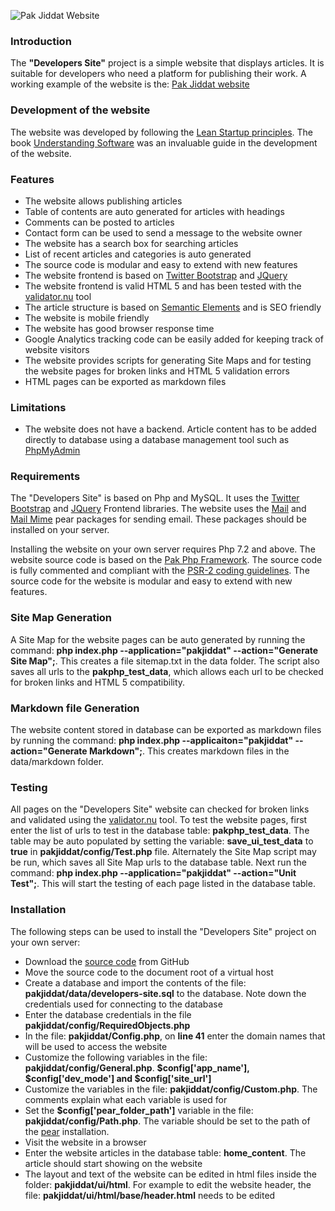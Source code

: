 <p><img src="https://www.pakjiddat.pk/pakjiddat/ui/images/pakjiddat-website.png" alt="Pak Jiddat Website"/></p>

<h3>Introduction</h3>
<p>The <b>"Developers Site"</b> project is a simple website that displays articles. It is suitable for developers who need a platform for publishing their work. A working example of the website is the: <a href='https://www.pakjiddat.pk/'>Pak Jiddat website</a></p>

<h3>Development of the website</h3>
<p>The website was developed by following the <a href='http://theleanstartup.com/principles'>Lean Startup principles</a>. The book <a href='https://www.packtpub.com/business/understanding-software'>Understanding Software</a> was an invaluable guide in the development of the website.</p>

<h3>Features</h3>
<div>
<ul>
<li>The website allows publishing articles</li>
<li>Table of contents are auto generated for articles with headings</li>
<li>Comments can be posted to articles</li>
<li>Contact form can be used to send a message to the website owner</li>
<li>The website has a search box for searching articles</li>
<li>List of recent articles and categories is auto generated</li>
<li>The source code is modular and easy to extend with new features</li>
<li>The website frontend is based on <a href='https://getbootstrap.com/'>Twitter Bootstrap</a> and <a href='https://jquery.com/'>JQuery</a></li>
<li>The website frontend is valid HTML 5 and has been tested with the <a href='https://validator.nu/'>validator.nu</a> tool</li>
<li>The article structure is based on <a href='https://www.w3schools.com/html/html5_semantic_elements.asp'>Semantic Elements</a> and is SEO friendly</li>
<li>The website is mobile friendly</li>
<li>The website has good browser response time</li>
<li>Google Analytics tracking code can be easily added for keeping track of website visitors</li>
<li>The website provides scripts for generating Site Maps and for testing the website pages for broken links and HTML 5 validation errors</li>
<li>HTML pages can be exported as markdown files</li>
</ul>
</div>

<h3>Limitations</h3>
<div>
<ul>
<li>The website does not have a backend. Article content has to be added directly to database using a database management tool such as <a href='https://www.phpmyadmin.net/'>PhpMyAdmin</a></li>
</ul>
</div>

<h3>Requirements</h3>
<p>The "Developers Site" is based on Php and MySQL. It uses the <a href='https://getbootstrap.com/'>Twitter Bootstrap</a> and <a href='https://jquery.com/'>JQuery</a> Frontend libraries. The website uses the <a href='https://pear.php.net/package/Mail/'>Mail</a> and <a href='https://pear.php.net/package/Mail_Mime/'>Mail Mime</a> pear packages for sending email. These packages should be installed on your server.</p>

<p>Installing the website on your own server requires Php 7.2 and above. The website source code is based on the <a href='https://www.pakjiddat.pk/articles/view/258/pak-php-framework'>Pak Php Framework</a>. The source code is fully commented and compliant with the <a href='https://www.php-fig.org/psr/psr-2/'>PSR-2 coding guidelines</a>. The source code for the website is modular and easy to extend with new features.</p>

<h3>Site Map Generation</h3>
<p>A Site Map for the website pages can be auto generated by running the command: <b>php index.php  --application="pakjiddat" --action="Generate Site Map";</b>. This creates a file sitemap.txt in the data folder. The script also saves all urls to the <b>pakphp_test_data</b>, which allows each url to be checked for broken links and HTML 5 compatibility.</p>

<h3>Markdown file Generation</h3>
<p>The website content stored in database can be exported as markdown files by running the command: <b>php index.php --applicaiton="pakjiddat" --action="Generate Markdown";</b>. This creates markdown files in the data/markdown folder.</p>

<h3>Testing</h3>
<p>All pages on the "Developers Site" website can checked for broken links and validated using the <a href='https://validator.nu/'>validator.nu</a> tool. To test the website pages, first enter the list of urls to test in the database table: <b>pakphp_test_data</b>. The table may be auto populated by setting the variable: <b>save_ui_test_data</b> to <b>true</b> in <b>pakjiddat/config/Test.php</b> file. Alternately the Site Map script may be run, which saves all Site Map urls to the database table. Next run the command: <b>php index.php  --application="pakjiddat" --action="Unit Test";</b>. This will start the testing of each page listed in the database table.</p>

<h3>Installation</h3>
<p>The following steps can be used to install the "Developers Site" project on your own server:</p>
<div>
  <ul>
    <li>Download the <a href='https://github.com/nadirlc/developers-site/archive/master.zip'>source code</a> from GitHub</li>
    <li>Move the source code to the document root of a virtual host</li>
    <li>Create a database and import the contents of the file: <b>pakjiddat/data/developers-site.sql</b> to the database. Note down the credentials used for connecting to the database</li>
    <li>Enter the database credentials in the file <b>pakjiddat/config/RequiredObjects.php</b></li>
    <li>In the file: <b>pakjiddat/Config.php</b>, on <b>line 41</b> enter the domain names that will be used to access the website</li>
    <li>Customize the following variables in the file: <b>pakjiddat/config/General.php</b>. <b>$config['app_name'], $config['dev_mode'] and $config['site_url']</b></li>
    <li>Customize the variables in the file: <b>pakjiddat/config/Custom.php</b>. The comments explain what each variable is used for</li>
    <li>Set the <b>$config['pear_folder_path']</b> variable in the file: <b>pakjiddat/config/Path.php</b>. The variable should be set to the path of the <a href='https://pear.php.net/'>pear</a> installation.</li>
    <li>Visit the website in a browser</li>
    <li>Enter the website articles in the database table: <b>home_content</b>. The article should start showing on the website</li>
    <li>The layout and text of the website can be edited in html files inside the folder: <b>pakjiddat/ui/html</b>. For example to edit the website header, the file: <b>pakjiddat/ui/html/base/header.html</b> needs to be edited</li>
  </ul>
</div>
